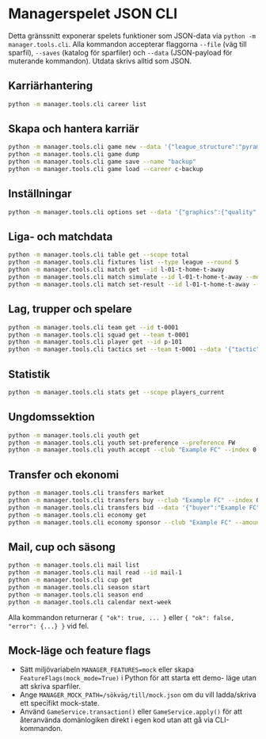 # Managerspelet JSON CLI

Detta gränssnitt exponerar spelets funktioner som JSON-data via `python -m manager.tools.cli`.
Alla kommandon accepterar flaggorna `--file` (väg till sparfil), `--saves` (katalog för sparfiler)
och `--data` (JSON-payload för muterande kommandon). Utdata skrivs alltid som JSON.

## Karriärhantering

```bash
python -m manager.tools.cli career list
```

## Skapa och hantera karriär

```bash
python -m manager.tools.cli game new --data '{"league_structure":"pyramid","divisions":2,"teams_per_division":12}'
python -m manager.tools.cli game dump
python -m manager.tools.cli game save --name "backup"
python -m manager.tools.cli game load --career c-backup
```

## Inställningar

```bash
python -m manager.tools.cli options set --data '{"graphics":{"quality":"high"}}'
```

## Liga- och matchdata

```bash
python -m manager.tools.cli table get --scope total
python -m manager.tools.cli fixtures list --type league --round 5
python -m manager.tools.cli match get --id l-01-t-home-t-away
python -m manager.tools.cli match simulate --id l-01-t-home-t-away --mode viewer
python -m manager.tools.cli match set-result --id l-01-t-home-t-away --data '{"home_goals":2,"away_goals":1}'
```

## Lag, trupper och spelare

```bash
python -m manager.tools.cli team get --id t-0001
python -m manager.tools.cli squad get --team t-0001
python -m manager.tools.cli player get --id p-101
python -m manager.tools.cli tactics set --team t-0001 --data '{"tactic":{"attacking":true}}'
```

## Statistik

```bash
python -m manager.tools.cli stats get --scope players_current
```

## Ungdomssektion

```bash
python -m manager.tools.cli youth get
python -m manager.tools.cli youth set-preference --preference FW
python -m manager.tools.cli youth accept --club "Example FC" --index 0
```

## Transfer och ekonomi

```bash
python -m manager.tools.cli transfers market
python -m manager.tools.cli transfers buy --club "Example FC" --index 0
python -m manager.tools.cli transfers bid --data '{"buyer":"Example FC","seller":"Rival FC","player_id":42,"price":2500000}'
python -m manager.tools.cli economy get
python -m manager.tools.cli economy sponsor --club "Example FC" --amount 2000000
```

## Mail, cup och säsong

```bash
python -m manager.tools.cli mail list
python -m manager.tools.cli mail read --id mail-1
python -m manager.tools.cli cup get
python -m manager.tools.cli season start
python -m manager.tools.cli season end
python -m manager.tools.cli calendar next-week
```

Alla kommandon returnerar `{ "ok": true, ... }` eller `{ "ok": false, "error": {...} }` vid fel.

## Mock-läge och feature flags

- Sätt miljövariabeln `MANAGER_FEATURES=mock` eller skapa `FeatureFlags(mock_mode=True)` i Python för att starta ett demo-
  läge utan att skriva sparfiler.
- Ange `MANAGER_MOCK_PATH=/sökväg/till/mock.json` om du vill ladda/skriva ett specifikt mock-state.
- Använd `GameService.transaction()` eller `GameService.apply()` för att återanvända domänlogiken direkt i egen kod utan att gå
  via CLI-kommandon.
